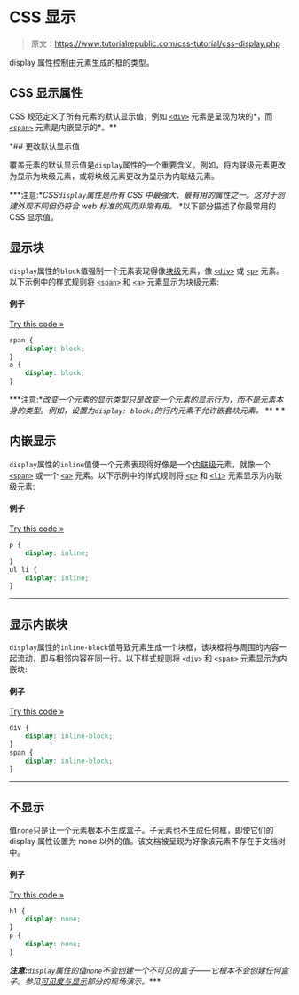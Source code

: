 # CSS 显示

> 原文：<https://www.tutorialrepublic.com/css-tutorial/css-display.php>

display 属性控制由元素生成的框的类型。

## CSS 显示属性

CSS 规范定义了所有元素的默认显示值，例如 [`<div>`](../html-reference/html-div-tag.php) 元素是呈现为块的*，而 [`<span>`](../html-reference/html-span-tag.php) 元素是内嵌显示的*。**

 *## 更改默认显示值

覆盖元素的默认显示值是`display`属性的一个重要含义。例如，将内联级元素更改为显示为块级元素，或将块级元素更改为显示为内联级元素。

 ***注意:**CSS`display`属性是所有 CSS 中最强大、最有用的属性之一。这对于创建外观不同但仍符合 web 标准的网页非常有用。*  *以下部分描述了你最常用的 CSS 显示值。

## 显示块

`display`属性的`block`值强制一个元素表现得像[块级](css-visual-formatting.php#block-level)元素，像 [`<div>`](../html-reference/html-div-tag.php) 或 [`<p>`](../html-reference/html-p-tag.php) 元素。以下示例中的样式规则将 [`<span>`](../html-reference/html-span-tag.php) 和 [`<a>`](../html-reference/html-a-tag.php) 元素显示为块级元素:

#### 例子

[Try this code »](../codelab.php?topic=css&file=display-block "Try this code using online Editor")

```css
span {
    display: block;
}
a {
    display: block;
}
```

 ***注意:**改变一个元素的显示类型只是改变一个元素的显示行为，而不是元素本身的类型。例如，设置为`display: block;`的行内元素不允许嵌套块元素。*  ** * *

## 内嵌显示

`display`属性的`inline`值使一个元素表现得好像是一个[内联级](css-visual-formatting.php#inline-level)元素，就像一个 [`<span>`](../html-reference/html-span-tag.php) 或一个 [`<a>`](../html-reference/html-a-tag.php) 元素。以下示例中的样式规则将 [`<p>`](../html-reference/html-p-tag.php) 和 [`<li>`](../html-reference/html-li-tag.php) 元素显示为内联级元素:

#### 例子

[Try this code »](../codelab.php?topic=css&file=display-inline "Try this code using online Editor")

```css
p {
    display: inline;
}
ul li {
    display: inline;
}
```

* * *

## 显示内嵌块

`display`属性的`inline-block`值导致元素生成一个块框，该块框将与周围的内容一起流动，即与相邻内容在同一行。以下样式规则将 [`<div>`](../html-reference/html-div-tag.php) 和 [`<span>`](../html-reference/html-span-tag.php) 元素显示为内嵌块:

#### 例子

[Try this code »](../codelab.php?topic=css&file=display-inline-block "Try this code using online Editor")

```css
div {
    display: inline-block;
}
span {
    display: inline-block;
}
```

* * *

## 不显示

值`none`只是让一个元素根本不生成盒子。子元素也不生成任何框，即使它们的 display 属性设置为 none 以外的值。该文档被呈现为好像该元素不存在于文档树中。

#### 例子

[Try this code »](../codelab.php?topic=css&file=display-none "Try this code using online Editor")

```css
h1 {
    display: none;
}
p {
    display: none;
}
```

 ***注意:**`display`属性的值`none`不会创建一个不可见的盒子——它根本不会创建任何盒子。参见[可见度与显示](css-visibility.php#visibility-vs-display)部分的现场演示。****